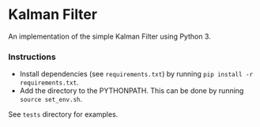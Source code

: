 # Kalman Filter

An implementation of the simple Kalman Filter using Python 3.

### Instructions

- Install dependencies (see `requirements.txt`) by running `pip install -r requirements.txt`.
- Add the directory to the PYTHONPATH. This can be done by running `source set_env.sh`.

See `tests` directory for examples.
